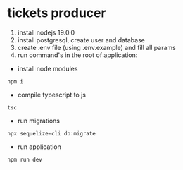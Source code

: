 # tickets producer
1. install nodejs 19.0.0
2. install postgresql, create user and database
3. create .env file (using .env.example) and fill all params
4. run command's in the root of application:
- install node modules 
```
npm i
```
- compile typescript to js
```
tsc
```
- run migrations
```
npx sequelize-cli db:migrate
```
- run application
```
npm run dev
```